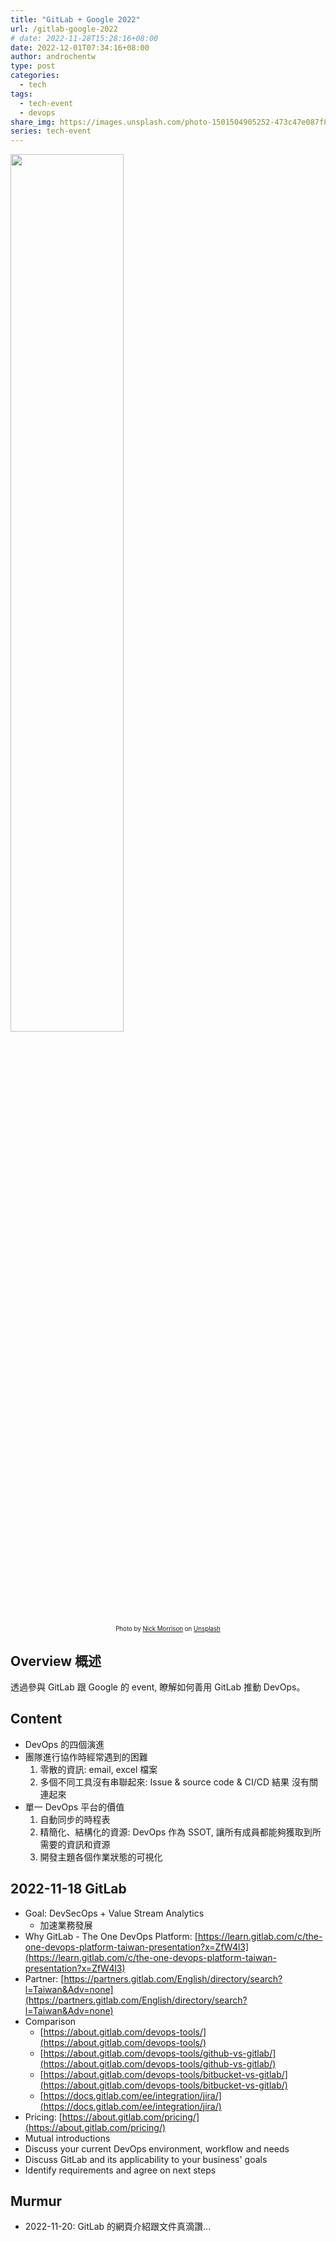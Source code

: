```yaml
---
title: "GitLab + Google 2022"
url: /gitlab-google-2022
# date: 2022-11-28T15:28:16+08:00
date: 2022-12-01T07:34:16+08:00
author: androchentw
type: post
categories:
  - tech
tags: 
  - tech-event
  - devops
share_img: https://images.unsplash.com/photo-1501504905252-473c47e087f8?ixlib=rb-1.2.1&ixid=MnwxMjA3fDB8MHxwaG90by1wYWdlfHx8fGVufDB8fHx8&auto=format&fit=crop&w=1674&q=80
series: tech-event
---
```


<img style="width:60%;" src="https://images.unsplash.com/photo-1501504905252-473c47e087f8?ixlib=rb-1.2.1&ixid=MnwxMjA3fDB8MHxwaG90by1wYWdlfHx8fGVufDB8fHx8&auto=format&fit=crop&w=1674&q=80">
<p align="center"><sub><sup>
  Photo by <a href="https://unsplash.com/@nickmorrison?utm_source=unsplash&utm_medium=referral&utm_content=creditCopyText">Nick Morrison</a> on <a href="https://unsplash.com/collections/SV-KO-htOoM/tech?utm_source=unsplash&utm_medium=referral&utm_content=creditCopyText">Unsplash</a>
</sup></sub></p>

## Overview 概述

透過參與 GitLab 跟 Google 的 event, 瞭解如何善用 GitLab 推動 DevOps。



## Content

* DevOps 的四個演進
* 團隊進行協作時經常遇到的困難
  1. 零散的資訊: email, excel 檔案
  2. 多個不同工具沒有串聯起來: Issue & source code & CI/CD 結果 沒有關連起來
* 單一 DevOps 平台的價值
  1. 自動同步的時程表
  2. 精簡化、結構化的資源: DevOps 作為 SSOT, 讓所有成員都能夠獲取到所需要的資訊和資源
  3. 開發主題各個作業狀態的可視化

## 2022-11-18 GitLab

* Goal: DevSecOps + Value Stream Analytics
  * 加速業務發展
* Why GitLab - The One DevOps Platform: [https://learn.gitlab.com/c/the-one-devops-platform-taiwan-presentation?x=ZfW4l3](https://learn.gitlab.com/c/the-one-devops-platform-taiwan-presentation?x=ZfW4l3)
* Partner: [https://partners.gitlab.com/English/directory/search?l=Taiwan&Adv=none](https://partners.gitlab.com/English/directory/search?l=Taiwan&Adv=none)
* Comparison
  * [https://about.gitlab.com/devops-tools/](https://about.gitlab.com/devops-tools/)
  * [https://about.gitlab.com/devops-tools/github-vs-gitlab/](https://about.gitlab.com/devops-tools/github-vs-gitlab/)
  * [https://about.gitlab.com/devops-tools/bitbucket-vs-gitlab/](https://about.gitlab.com/devops-tools/bitbucket-vs-gitlab/)
  * [https://docs.gitlab.com/ee/integration/jira/](https://docs.gitlab.com/ee/integration/jira/)
* Pricing: [https://about.gitlab.com/pricing/](https://about.gitlab.com/pricing/)
* Mutual introductions
* Discuss your current DevOps environment, workflow and needs
* Discuss GitLab and its applicability to your business' goals
* Identify requirements and agree on next steps

## Murmur

* 2022-11-20: GitLab 的網頁介紹跟文件真滴讚...
